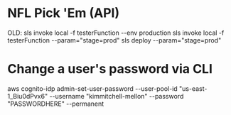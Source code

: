 # NFL Pick 'Em (API)
OLD: sls invoke local -f testerFunction --env production
 sls invoke local -f testerFunction --param="stage=prod"
 sls deploy --param="stage=prod"

# Change a user's password via CLI
aws cognito-idp admin-set-user-password --user-pool-id "us-east-1_Biu0dPvx6"  --username "kimmitchell-mellon" --password "PASSWORDHERE" --permanent